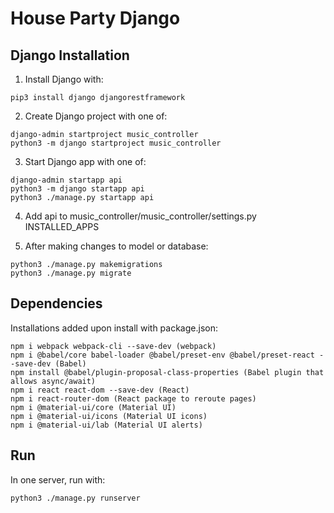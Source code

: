 # House Party Django

## Django Installation

1. Install Django with:
```
pip3 install django djangorestframework
```

2. Create Django project with one of:
```
django-admin startproject music_controller
python3 -m django startproject music_controller
```

3. Start Django app with one of:
```
django-admin startapp api
python3 -m django startapp api
python3 ./manage.py startapp api
```

4. Add api to music_controller/music_controller/settings.py INSTALLED_APPS

5. After making changes to model or database:
```
python3 ./manage.py makemigrations
python3 ./manage.py migrate
```

## Dependencies

Installations added upon install with package.json:
```
npm i webpack webpack-cli --save-dev (webpack)
npm i @babel/core babel-loader @babel/preset-env @babel/preset-react --save-dev (Babel)
npm install @babel/plugin-proposal-class-properties (Babel plugin that allows async/await)
npm i react react-dom --save-dev (React)
npm i react-router-dom (React package to reroute pages)
npm i @material-ui/core (Material UI)
npm i @material-ui/icons (Material UI icons)
npm i @material-ui/lab (Material UI alerts)
```

## Run

In one server, run with:
```
python3 ./manage.py runserver
```
